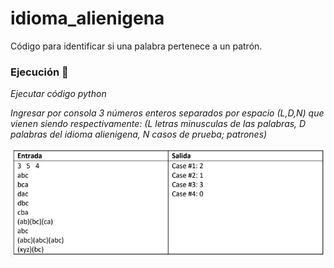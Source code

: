 # idioma_alienigena
Código para identificar si una palabra pertenece a un patrón.


### Ejecución 🔧

_Ejecutar código python_

_Ingresar por consola 3 números enteros separados por espacio (L,D,N) que vienen siendo respectivamente: (L letras minusculas de las palabras, D palabras del idioma alienigena, N casos de prueba; patrones)_

![Screenshot](screenshot.PNG)

